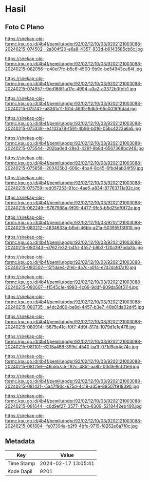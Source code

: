 # Hasil

## Foto C Plano

https://sirekap-obj-formc.kpu.go.id/4b4f/pemilu/pdpr/92/02/12/10/03/9202121003088-20240215-074502--2a804f20-e6a8-4357-833d-b9143585cb6c.jpg

https://sirekap-obj-formc.kpu.go.id/4b4f/pemilu/pdpr/92/02/12/10/03/9202121003088-20240215-082056--c40ef7fc-b5e6-4500-9b9c-bd54943ce64f.jpg

https://sirekap-obj-formc.kpu.go.id/4b4f/pemilu/pdpr/92/02/12/10/03/9202121003088-20240215-074957--9dd166ff-a17e-4994-a3a2-a3372b0fefc1.jpg

https://sirekap-obj-formc.kpu.go.id/4b4f/pemilu/pdpr/92/02/12/10/03/9202121003088-20240215-075141--a8361c11-161d-4635-8db5-65c0016f6dad.jpg

https://sirekap-obj-formc.kpu.go.id/4b4f/pemilu/pdpr/92/02/12/10/03/9202121003088-20240215-075339--e4102a78-f591-4b96-b016-05bc4223a6a5.jpg

https://sirekap-obj-formc.kpu.go.id/4b4f/pemilu/pdpr/92/02/12/10/03/9202121003088-20240215-075544--202ba0ed-28e3-429f-9b8d-6567368bc946.jpg

https://sirekap-obj-formc.kpu.go.id/4b4f/pemilu/pdpr/92/02/12/10/03/9202121003088-20240215-075658--203425b3-606c-4ba4-8c45-6fbd4ab34f59.jpg

https://sirekap-obj-formc.kpu.go.id/4b4f/pemilu/pdpr/92/02/12/10/03/9202121003088-20240215-075759--ed057253-91cc-4ae6-a834-87763711a92c.jpg

https://sirekap-obj-formc.kpu.go.id/4b4f/pemilu/pdpr/92/02/12/10/03/9202121003088-20240215-082249--5767988a-9f09-4477-9fc5-b5d25df0f72e.jpg

https://sirekap-obj-formc.kpu.go.id/4b4f/pemilu/pdpr/92/02/12/10/03/9202121003088-20240215-080212--4834633a-bfbd-46bb-a21a-503955f3f610.jpg

https://sirekap-obj-formc.kpu.go.id/4b4f/pemilu/pdpr/92/02/12/10/03/9202121003088-20240215-080343--d7627e32-b41d-4557-b8b3-120a397bda3b.jpg

https://sirekap-obj-formc.kpu.go.id/4b4f/pemilu/pdpr/92/02/12/10/03/9202121003088-20240215-080502--15f1dae4-2feb-4a7c-a014-e7d2dafd7a10.jpg

https://sirekap-obj-formc.kpu.go.id/4b4f/pemilu/pdpr/92/02/12/10/03/9202121003088-20240215-080607--f1545c1e-4993-4c69-9ddf-909da58f5114.jpg

https://sirekap-obj-formc.kpu.go.id/4b4f/pemilu/pdpr/92/02/12/10/03/9202121003088-20240215-080735--a4dc2d00-be8d-4457-b3e7-40b81da02d45.jpg

https://sirekap-obj-formc.kpu.go.id/4b4f/pemilu/pdpr/92/02/12/10/03/9202121003088-20240215-080914--5675e41c-f0f7-4d9f-817d-1079d1e1e476.jpg

https://sirekap-obj-formc.kpu.go.id/4b4f/pemilu/pdpr/92/02/12/10/03/9202121003088-20240215-081101--62f8a466-399d-4540-ba1f-071d9ab4c74c.jpg

https://sirekap-obj-formc.kpu.go.id/4b4f/pemilu/pdpr/92/02/12/10/03/9202121003088-20240215-081256--46b5b7a5-f82c-485f-aa8b-00d3e8cf01e6.jpg

https://sirekap-obj-formc.kpu.go.id/4b4f/pemilu/pdpr/92/02/12/10/03/9202121003088-20240215-081421--5a47f90c-675d-4c19-a35e-89507f918390.jpg

https://sirekap-obj-formc.kpu.go.id/4b4f/pemilu/pdpr/92/02/12/10/03/9202121003088-20240215-081644--c0d9ef27-3577-4fcb-8309-5218442eb490.jpg

https://sirekap-obj-formc.kpu.go.id/4b4f/pemilu/pdpr/92/02/12/10/03/9202121003088-20240215-081804--fe07304a-b2f9-4bfe-9719-f8262e8a7f0c.jpg


## Metadata

| Key        | Value               |
| ---------- | ------------------- |
| Time Stamp | 2024-02-17 13:05:41 |
| Kode Dapil | 9201                |



